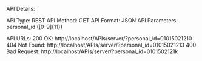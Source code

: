 API Details:

API Type: REST
API Method: GET
API Format: JSON
API Parameters: personal_id ([0-9]{11})

API URLs:
200 OK: http://localhost/APIs/server/?personal_id=01015021210
404 Not Found: http://localhost/APIs/server/?personal_id=01015021213
400 Bad Request: http://localhost/APIs/server/?personal_id=0101502121k



